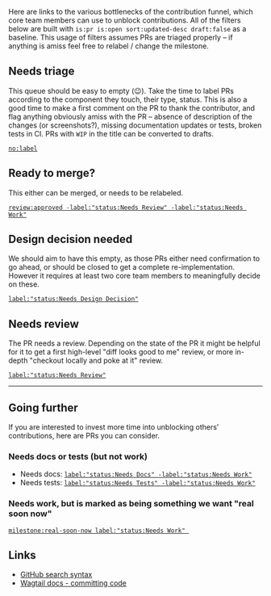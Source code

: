 Here are links to the various bottlenecks of the contribution funnel, which core team members can use to unblock contributions. All of the filters below are built with `is:pr is:open sort:updated-desc draft:false` as a baseline. This usage of filters assumes PRs are triaged properly – if anything is amiss feel free to relabel / change the milestone.

## Needs triage

This queue should be easy to empty (😉). Take the time to label PRs according to the component they touch, their type, status. This is also a good time to make a first comment on the PR to thank the contributor, and flag anything obviously amiss with the PR – absence of description of the changes (or screenshots?), missing documentation updates or tests, broken tests in CI. PRs with `WIP` in the title can be converted to drafts.

[`no:label`](https://github.com/wagtail/wagtail/pulls?q=is%3Apr+is%3Aopen+sort%3Aupdated-desc+no%3Alabel+draft%3Afalse)

## Ready to merge?

This either can be merged, or needs to be relabeled.

[`review:approved -label:"status:Needs Review" -label:"status:Needs Work"`](https://github.com/wagtail/wagtail/pulls?q=is%3Apr+is%3Aopen+draft%3Afalse+sort%3Aupdated-desc+review%3Aapproved+-label%3A%22status%3ANeeds+Review%22+-label%3A%22status%3ANeeds+Work%22)

## Design decision needed

We should aim to have this empty, as those PRs either need confirmation to go ahead, or should be closed to get a complete re-implementation. However it requires at least two core team members to meaningfully decide on these.

[`label:"status:Needs Design Decision"`](https://github.com/wagtail/wagtail/pulls?q=is%3Apr+is%3Aopen+draft%3Afalse+sort%3Aupdated-desc+label%3A%22status%3ANeeds+Design+Decision%22+)

## Needs review

The PR needs a review. Depending on the state of the PR it might be helpful for it to get a first high-level "diff looks good to me" review, or more in-depth "checkout locally and poke at it" review.

[`label:"status:Needs Review"`](https://github.com/wagtail/wagtail/pulls?q=is%3Apr+is%3Aopen+draft%3Afalse+sort%3Aupdated-desc+label%3A%22status%3ANeeds+Review%22+)

---

## Going further

If you are interested to invest more time into unblocking others’ contributions, here are PRs you can consider.

### Needs docs or tests (but not work)

- Needs docs: [`label:"status:Needs Docs" -label:"status:Needs Work"`](https://github.com/wagtail/wagtail/pulls?q=is%3Apr+is%3Aopen+draft%3Afalse+sort%3Aupdated-desc+label%3A%22status%3ANeeds+Docs%22+-label%3A%22status%3ANeeds+Work%22+)
- Needs tests: [`label:"status:Needs Tests" -label:"status:Needs Work"`](https://github.com/wagtail/wagtail/pulls?q=is%3Apr+is%3Aopen+draft%3Afalse+sort%3Aupdated-desc+label%3A%22status%3ANeeds+Tests%22+-label%3A%22status%3ANeeds+Work%22+)

### Needs work, but is marked as being something we want "real soon now"

[`milestone:real-soon-now label:"status:Needs Work" `](https://github.com/wagtail/wagtail/pulls?q=is%3Apr+is%3Aopen+draft%3Afalse+sort%3Aupdated-desc+milestone%3Areal-soon-now+label%3A%22status%3ANeeds+Work+)

## Links

- [GitHub search syntax](https://help.github.com/en/github/searching-for-information-on-github/understanding-the-search-syntax)
- [Wagtail docs - committing code](https://docs.wagtail.io/en/latest/contributing/committing.html)